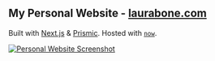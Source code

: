 ## My Personal Website - [laurabone.com](https://laurabone.com)

Built with [Next.js](https://github.com/zeit/next.js) & [Prismic](https://prismic.io). Hosted with [`now`](https://zeit.co/now).

[![Personal Website Screenshot](https://s8.postimg.cc/ly11wmw39/screenshot-gen.glitch.png)](https://laurabone.com)
